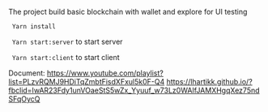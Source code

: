 The project build basic blockchain with wallet and explore for UI testing

``` Yarn install```

``` Yarn start:server``` to start server

``` Yarn start:client``` to start client

Document:
https://www.youtube.com/playlist?list=PLzvRQMJ9HDiTqZmbtFisdXFxul5k0F-Q4
https://lhartikk.github.io/?fbclid=IwAR23Fdy1unVOaeStS5wZx_Yyuuf_w73Lz0WAIfJAMXHgqXez75ndSFqOycQ
